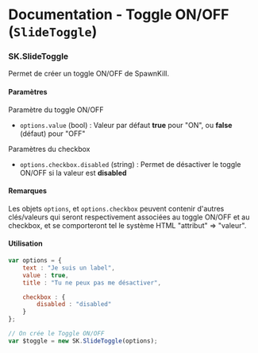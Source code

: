 Documentation - Toggle ON/OFF (`SlideToggle`)
========================================

### SK.SlideToggle
Permet de créer un toggle ON/OFF de SpawnKill.

#### Paramètres 

Paramètre du toggle ON/OFF
* `options.value` (bool) : Valeur par défaut **true** pour "ON", ou **false** (défaut) pour "OFF"

Paramètres du checkbox
* `options.checkbox.disabled` (string) : Permet de désactiver le toggle ON/OFF si la valeur est **disabled**

#### Remarques

Les objets `options`, et `options.checkbox` peuvent contenir d'autres clés/valeurs qui seront respectivement associées au toggle ON/OFF et au checkbox, et se comporteront tel le système HTML "attribut" => "valeur".

#### Utilisation

```javascript
var options = {
    text : "Je suis un label",
    value : true,
    title : "Tu ne peux pas me désactiver",

    checkbox : {
        disabled : "disabled"
    }
};

// On crée le Toggle ON/OFF
var $toggle = new SK.SlideToggle(options);
```

